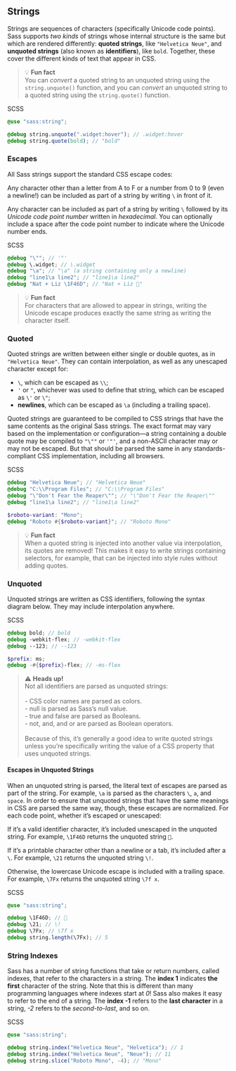 ## Strings

Strings are sequences of characters (specifically Unicode code points). Sass supports *two kinds* of strings whose internal structure is the same but which are rendered differently: **quoted strings**, like `"Helvetica Neue"`, and **unquoted strings** (also known as **identifiers**), like `bold`. Together, these cover the different kinds of text that appear in CSS.

> 💡 **Fun fact**<br>
> You can *convert* a quoted string to an unquoted string using the `string.unquote()` function, and you can *convert* an unquoted string to a quoted string using the `string.quote()` function.


SCSS
```scss
@use "sass:string";

@debug string.unquote(".widget:hover"); // .widget:hover
@debug string.quote(bold); // "bold"
```

### Escapes
All Sass strings support the standard CSS escape codes:

Any character other than a letter from A to F or a number from 0 to 9 (even a newline!) can be included as part of a string by writing `\` in front of it.

Any character can be included as part of a string by writing `\` followed by its *Unicode code point number* written in *hexadecimal*. You can optionally include a space after the code point number to indicate where the Unicode number ends.


SCSS
```scss
@debug "\""; // '"'
@debug \.widget; // \.widget
@debug "\a"; // "\a" (a string containing only a newline)
@debug "line1\a line2"; // "line1\a line2"
@debug "Nat + Liz \1F46D"; // "Nat + Liz 👭"
```

> 💡 **Fun fact**<br>
> For characters that are allowed to appear in strings, writing the Unicode escape produces exactly the same string as writing the character itself.


### Quoted

Quoted strings are written between either single or double quotes, as in `"Helvetica Neue"`. They can contain interpolation, as well as any unescaped character except for:

- `\`, which can be escaped as `\\`;
- `'` or `"`, whichever was used to define that string, which can be escaped as `\'` or `\"`;
- **newlines**, which can be escaped as `\a` (including a trailing space).

Quoted strings are guaranteed to be compiled to CSS strings that have the same contents as the original Sass strings. The exact format may vary based on the implementation or configuration—a string containing a double quote may be compiled to `"\""` or `'"'`, and a non-ASCII character may or may not be escaped. But that should be parsed the same in any standards-compliant CSS implementation, including all browsers.


SCSS
```scss
@debug "Helvetica Neue"; // "Helvetica Neue"
@debug "C:\\Program Files"; // "C:\\Program Files"
@debug "\"Don't Fear the Reaper\""; // "\"Don't Fear the Reaper\""
@debug "line1\a line2"; // "line1\a line2"

$roboto-variant: "Mono";
@debug "Roboto #{$roboto-variant}"; // "Roboto Mono"
```

> 💡 **Fun fact**<br>
> When a quoted string is injected into another value via interpolation, its quotes are removed! This makes it easy to write strings containing selectors, for example, that can be injected into style rules without adding quotes.


### Unquoted

Unquoted strings are written as CSS identifiers, following the syntax diagram below. They may include interpolation anywhere.


SCSS
```scss
@debug bold; // bold
@debug -webkit-flex; // -webkit-flex
@debug --123; // --123

$prefix: ms;
@debug -#{$prefix}-flex; // -ms-flex
```

> ⚠️ **Heads up!**<br>
> Not all identifiers are parsed as unquoted strings:
<br><br>- CSS color names are parsed as colors.
<br>- null is parsed as Sass’s null value.
<br>- true and false are parsed as Booleans.
<br>- not, and, and or are parsed as Boolean operators.
<br><br>Because of this, it’s generally a good idea to write quoted strings unless you’re specifically writing the value of a CSS property that uses unquoted strings.

#### Escapes in Unquoted Strings

When an unquoted string is parsed, the literal text of escapes are parsed as part of the string. For example, `\a` is parsed as the characters `\`, `a`, and `space`. In order to ensure that unquoted strings that have the same meanings in CSS are parsed the same way, though, these escapes are normalized. For each code point, whether it’s escaped or unescaped:

If it’s a valid identifier character, it’s included unescaped in the unquoted string. For example, `\1F46D` returns the unquoted string `👭`.

If it’s a printable character other than a newline or a tab, it’s included after a `\`. For example, `\21` returns the unquoted string `\!`.

Otherwise, the lowercase Unicode escape is included with a trailing space. For example, `\7Fx` returns the unquoted string `\7f x`.


SCSS
```scss
@use "sass:string";

@debug \1F46D; // 👭
@debug \21; // \!
@debug \7Fx; // \7f x
@debug string.length(\7Fx); // 5
```

### String Indexes

Sass has a number of string functions that take or return numbers, called indexes, that refer to the characters in a string. The **index 1** indicates **the first** character of the string. Note that this is different than many programming languages where indexes start at *0*! Sass also makes it easy to refer to the end of a string. The **index -1** refers to the **last character** in a string, *-2* refers to the *second-to-last*, and so on.


SCSS
```scss
@use "sass:string";

@debug string.index("Helvetica Neue", "Helvetica"); // 1
@debug string.index("Helvetica Neue", "Neue"); // 11
@debug string.slice("Roboto Mono", -4); // "Mono"
```